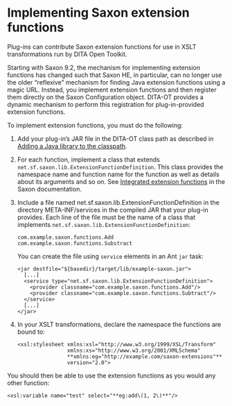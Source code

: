 # Implementing Saxon extension functions

Plug-ins can contribute Saxon extension functions for use in XSLT transformations run by DITA Open Toolkit.

Starting with Saxon 9.2, the mechanism for implementing extension functions has changed such that Saxon HE, in particular, can no longer use the older “reflexive” mechanism for finding Java extension functions using a magic URL. Instead, you implement extension functions and then register them directly on the Saxon Configuration object. DITA-OT provides a dynamic mechanism to perform this registration for plug-in-provided extension functions.

To implement extension functions, you must do the following:

1.  Add your plug-in’s JAR file in the DITA-OT class path as described in [Adding a Java library to the classpath](plugin-javalib.md).
2.  For each function, implement a class that extends `net.sf.saxon.lib.ExtensionFunctionDefinition`. This class provides the namespace name and function name for the function as well as details about its arguments and so on. See [Integrated extension functions](http://www.saxonica.com/html/documentation9.8/extensibility/integratedfunctions) in the Saxon documentation.
3.  Include a file named net.sf.saxon.lib.ExtensionFunctionDefinition in the directory META-INF/services in the compiled JAR that your plug-in provides. Each line of the file must be the name of a class that implements `net.sf.saxon.lib.ExtensionFunctionDefinition`:

    ```
    com.example.saxon.functions.Add
    com.example.saxon.functions.Substract
    ```

    You can create the file using `service` elements in an Ant `jar` task:

    ```language-xml
    <jar destfile="${basedir}/target/lib/example-saxon.jar">
      [...]
      <service type="net.sf.saxon.lib.ExtensionFunctionDefinition">
        <provider classname="com.example.saxon.functions.Add"/>
        <provider classname="com.example.saxon.functions.Subtract"/>
      </service>
      [...]
    </jar>
    ```

4.  In your XSLT transformations, declare the namespace the functions are bound to:

    ```language-xml
    <xsl:stylesheet xmlns:xsl="http://www.w3.org/1999/XSL/Transform"
                    xmlns:xs="http://www.w3.org/2001/XMLSchema"
                    **xmlns:eg="http://example.com/saxon-extensions"**
                    version="2.0">
    ```


You should then be able to use the extension functions as you would any other function:

```language-xml
<xsl:variable name="test" select="**eg:add\(1, 2\)**"/>
```

